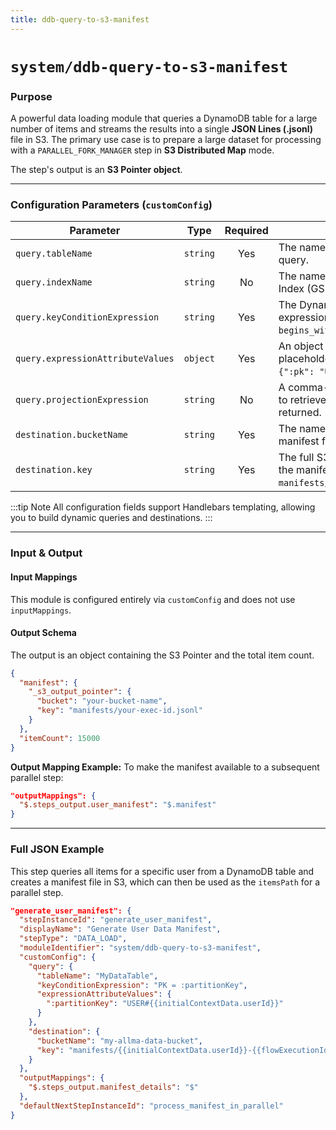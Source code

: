 ```yaml
---
title: ddb-query-to-s3-manifest
---
```


# `system/ddb-query-to-s3-manifest`

### Purpose

A powerful data loading module that queries a DynamoDB table for a large number of items and streams the results into a single **JSON Lines (.jsonl)** file in S3. The primary use case is to prepare a large dataset for processing with a `PARALLEL_FORK_MANAGER` step in **S3 Distributed Map** mode.

The step's output is an **S3 Pointer object**.

---

### Configuration Parameters (`customConfig`)

| Parameter                       | Type     | Required | Description                                                                                                         |
| ------------------------------- | -------- | :------: | ------------------------------------------------------------------------------------------------------------------- |
| `query.tableName`               | `string` |   Yes    | The name of the DynamoDB table to query.                                                                            |
| `query.indexName`               | `string` |    No    | The name of the Global Secondary Index (GSI) to query, if applicable.                                               |
| `query.keyConditionExpression`  | `string` |   Yes    | The DynamoDB key condition expression (e.g., `pk = :pk and begins_with(sk, :skPrefix)`).                            |
| `query.expressionAttributeValues` | `object` |   Yes    | An object containing the values for placeholders in the expression (e.g., `{":pk": "USER#123"}`).                  |
| `query.projectionExpression`    | `string` |    No    | A comma-separated list of attributes to retrieve. If omitted, all attributes are returned.                          |
| `destination.bucketName`        | `string` |   Yes    | The name of the S3 bucket where the manifest file will be saved.                                                      |
| `destination.key`               | `string` |   Yes    | The full S3 key (path and filename) for the manifest file (e.g., `manifests/{{flowExecutionId}}.jsonl`).             |

:::tip Note
All configuration fields support Handlebars templating, allowing you to build dynamic queries and destinations.
:::

---

### Input & Output

#### Input Mappings

This module is configured entirely via `customConfig` and does not use `inputMappings`.

#### Output Schema

The output is an object containing the S3 Pointer and the total item count.
```json
{
  "manifest": {
    "_s3_output_pointer": {
      "bucket": "your-bucket-name",
      "key": "manifests/your-exec-id.jsonl"
    }
  },
  "itemCount": 15000
}
```

**Output Mapping Example:**
To make the manifest available to a subsequent parallel step:
```json
"outputMappings": {
  "$.steps_output.user_manifest": "$.manifest"
}
```

---

### Full JSON Example

This step queries all items for a specific user from a DynamoDB table and creates a manifest file in S3, which can then be used as the `itemsPath` for a parallel step.

```json
"generate_user_manifest": {
  "stepInstanceId": "generate_user_manifest",
  "displayName": "Generate User Data Manifest",
  "stepType": "DATA_LOAD",
  "moduleIdentifier": "system/ddb-query-to-s3-manifest",
  "customConfig": {
    "query": {
      "tableName": "MyDataTable",
      "keyConditionExpression": "PK = :partitionKey",
      "expressionAttributeValues": {
        ":partitionKey": "USER#{{initialContextData.userId}}"
      }
    },
    "destination": {
      "bucketName": "my-allma-data-bucket",
      "key": "manifests/{{initialContextData.userId}}-{{flowExecutionId}}.jsonl"
    }
  },
  "outputMappings": {
    "$.steps_output.manifest_details": "$"
  },
  "defaultNextStepInstanceId": "process_manifest_in_parallel"
}
```